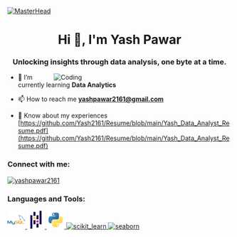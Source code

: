 [![MasterHead](https://static.vecteezy.com/system/resources/previews/034/956/583/non_2x/flat-illustration-of-data-analytics-for-website-banner-business-analysis-market-research-product-testing-data-analysis-concept-data-report-vector.jpg)](https://github.com/Yash2161)

<h1 align="center">Hi 👋, I'm Yash Pawar</h1>
<h3 align="center">Unlocking insights through data analysis, one byte at a time.</h3>
<img align="right" alt="Coding" width="400" src="https://intellipaat.com/blog/wp-content/uploads/2015/07/Big-Data.gif">


- 🌱 I’m currently learning **Data Analytics**

- 📫 How to reach me **yashpawar2161@gmail.com**

- 📄 Know about my experiences [https://github.com/Yash2161/Resume/blob/main/Yash_Data_Analyst_Resume.pdf](https://github.com/Yash2161/Resume/blob/main/Yash_Data_Analyst_Resume.pdf)

<h3 align="left">Connect with me:</h3>
<p align="left">
<a href="https://linkedin.com/in/yashpawar2161" target="blank"><img align="center" src="https://raw.githubusercontent.com/rahuldkjain/github-profile-readme-generator/master/src/images/icons/Social/linked-in-alt.svg" alt="yashpawar2161" height="30" width="40" /></a>
</p>

<h3 align="left">Languages and Tools:</h3>
<p align="left"> <a href="https://www.mysql.com/" target="_blank" rel="noreferrer"> <img src="https://raw.githubusercontent.com/devicons/devicon/master/icons/mysql/mysql-original-wordmark.svg" alt="mysql" width="40" height="40"/> </a> <a href="https://pandas.pydata.org/" target="_blank" rel="noreferrer"> <img src="https://raw.githubusercontent.com/devicons/devicon/2ae2a900d2f041da66e950e4d48052658d850630/icons/pandas/pandas-original.svg" alt="pandas" width="40" height="40"/> </a> <a href="https://www.python.org" target="_blank" rel="noreferrer"> <img src="https://raw.githubusercontent.com/devicons/devicon/master/icons/python/python-original.svg" alt="python" width="40" height="40"/> </a> <a href="https://scikit-learn.org/" target="_blank" rel="noreferrer"> <img src="https://upload.wikimedia.org/wikipedia/commons/0/05/Scikit_learn_logo_small.svg" alt="scikit_learn" width="40" height="40"/> </a> <a href="https://seaborn.pydata.org/" target="_blank" rel="noreferrer"> <img src="https://seaborn.pydata.org/_images/logo-mark-lightbg.svg" alt="seaborn" width="40" height="40"/> </a> </p>
